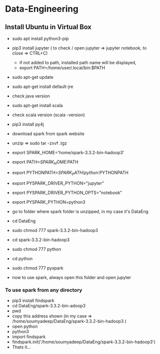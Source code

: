 # Data-Engineering

## Install Ubuntu in Virtual Box

- sudo apt install python3-pip
- pip3 install jupyter ( to check / open jupyter => jupyter notebook, to close => CTRL+C)
  - if not added to path, installed path name will be displayed,
  - export PATH=/home/user/.local/bin:$PATH
- sudo apt-get update
- sudo apt-get install default-jre
- check java version
- sudo apt-get install scala
- check scala version (scala -version)
- pip3 install py4j
- download spark from spark website
- unzip => sudo tar -zxvf <sparkfilename>.tgz
- export SPARK_HOME='home/spark-3.3.2-bin-hadoop3'
- export PATH=$SPARK_HOME:$PATH
- export PYTHONPATH=$SPARK_PATH/python:$PYTHONPATH
- export PYSPARK_DRIVER_PYTHON="jupyter"
- export PYSPARK_DRIVER_PYTHON_OPTS="notebook"
- export PYSPARK_PYTHON=python3

- go to folder where spark folder is unzipped, in my case it's DataEng
- cd DataEng
- sudo chmod 777 spark-3.3.2-bin-hadoop3
- cd spark-3.3.2-bin-hadoop3
- sudo chmod 777 python
- cd python
- sudo chmod 777 pyspark

- now to use spark, always open this folder and open jupyter

### To use spark from any directory

- pip3 install findspark
- cd DataEng/spark-3.3.2-bin-adoop3
- pwd
- copy this address shown (in my case => /home/soumyadeep/DataEng/spark-3.3.2-bin-hadoop3 )
- open python
- python3
- import findspark
- findspark.init('/home/soumyadeep/DataEng/spark-3.3.2-bin-hadoop3')
- Thats it...
